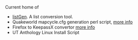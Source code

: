 Current home of
  * [listGen](http://www.mameau.com/listgen). A list conversion tool.
  * Quakeworld mapcycle.cfg generation perl script, [more info](http://code.google.com/p/sairuk-misc/wiki/wikimapcyclepl)
  * Firefox to KeepassX convertor [more info](http://code.google.com/p/sairuk-misc/wiki/wikiff2kpsx)
  * UT Anthology Linux Install Script